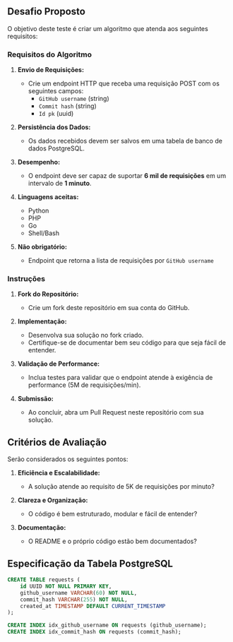 ## Desafio Proposto

O objetivo deste teste é criar um algoritmo que atenda aos seguintes requisitos:

### Requisitos do Algoritmo

1. **Envio de Requisições:**

   - Crie um endpoint HTTP que receba uma requisição POST com os seguintes campos:
     - `GitHub username` (string)
     - `Commit hash` (string)
     - `Id pk` (uuid)

2. **Persistência dos Dados:**

   - Os dados recebidos devem ser salvos em uma tabela de banco de dados PostgreSQL.

3. **Desempenho:**

   - O endpoint deve ser capaz de suportar **6 mil de requisições** em um intervalo de **1 minuto**.

4. **Linguagens aceitas:**

   - Python
   - PHP
   - Go
   - Shell/Bash

5. **Não obrigatório:**

   - Endpoint que retorna a lista de requisições por `GitHub username`

### Instruções

1. **Fork do Repositório:**

   - Crie um fork deste repositório em sua conta do GitHub.

2. **Implementação:**

   - Desenvolva sua solução no fork criado.
   - Certifique-se de documentar bem seu código para que seja fácil de entender.

3. **Validação de Performance:**

   - Inclua testes para validar que o endpoint atende à exigência de performance (5M de requisições/min).

4. **Submissão:**

   - Ao concluir, abra um Pull Request neste repositório com sua solução.

## Critérios de Avaliação

Serão considerados os seguintes pontos:

1. **Eficiência e Escalabilidade:**

   - A solução atende ao requisito de 5K de requisições por minuto?

2. **Clareza e Organização:**

   - O código é bem estruturado, modular e fácil de entender?

3. **Documentação:**

   - O README e o próprio código estão bem documentados?


## Especificação da Tabela PostgreSQL

```sql
CREATE TABLE requests (
    id UUID NOT NULL PRIMARY KEY,
    github_username VARCHAR(60) NOT NULL,
    commit_hash VARCHAR(255) NOT NULL,
    created_at TIMESTAMP DEFAULT CURRENT_TIMESTAMP
);

CREATE INDEX idx_github_username ON requests (github_username);
CREATE INDEX idx_commit_hash ON requests (commit_hash);
```
